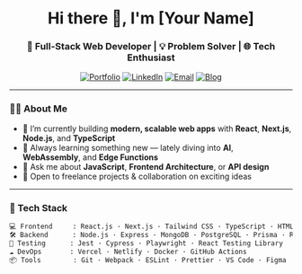 <!-- Profile README for GitHub -->

<h1 align="center">Hi there 👋, I'm [Your Name]</h1>
<h3 align="center">🚀 Full-Stack Web Developer | 💡 Problem Solver | 🌐 Tech Enthusiast</h3>

<p align="center">
  <a href="https://your-portfolio.com" target="_blank"><img src="https://img.shields.io/badge/Portfolio-%23000000.svg?style=for-the-badge&logo=firefox&logoColor=white" alt="Portfolio"/></a>
  <a href="https://linkedin.com/in/yourname" target="_blank"><img src="https://img.shields.io/badge/LinkedIn-%230077B5.svg?style=for-the-badge&logo=linkedin&logoColor=white" alt="LinkedIn"/></a>
  <a href="mailto:you@example.com"><img src="https://img.shields.io/badge/Email-D14836?style=for-the-badge&logo=gmail&logoColor=white" alt="Email"/></a>
  <a href="https://your-blog.dev" target="_blank"><img src="https://img.shields.io/badge/Blog-%23FF5722.svg?style=for-the-badge&logo=dev.to&logoColor=white" alt="Blog"/></a>
</p>

---

### 🧑‍💻 About Me

- 🔭 I’m currently building **modern, scalable web apps** with **React**, **Next.js**, **Node.js**, and **TypeScript**  
- 🌱 Always learning something new — lately diving into **AI**, **WebAssembly**, and **Edge Functions**  
- 💬 Ask me about **JavaScript**, **Frontend Architecture**, or **API design**  
- 💼 Open to freelance projects & collaboration on exciting ideas  

---

### 🔧 Tech Stack

```bash
💻 Frontend     : React.js · Next.js · Tailwind CSS · TypeScript · HTML5 · CSS3 · Sass
🛠️ Backend      : Node.js · Express · MongoDB · PostgreSQL · Prisma · REST · GraphQL
🧪 Testing      : Jest · Cypress · Playwright · React Testing Library
☁️ DevOps       : Vercel · Netlify · Docker · GitHub Actions
📦 Tools        : Git · Webpack · ESLint · Prettier · VS Code · Figma
